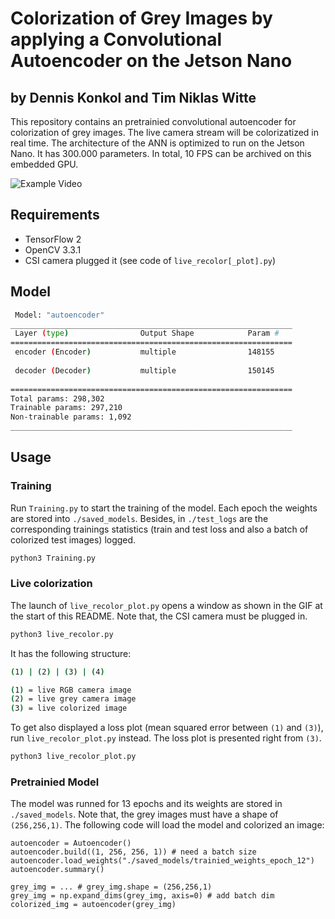 # Colorization of Grey Images by applying a Convolutional Autoencoder on the Jetson Nano
## by Dennis Konkol and Tim Niklas Witte

This repository contains an pretrainied  convolutional autoencoder for colorization of grey images.
The live camera stream will be colorizatized in real time.
The architecture of the ANN is optimized to run on the Jetson Nano.
It has 300.000 parameters.
In total, 10 FPS can be archived on this embedded GPU.

![Example Video](videoPresentation.gif)

## Requirements

- TensorFlow 2
- OpenCV 3.3.1
- CSI camera plugged it (see code of `live_recolor[_plot].py`)

## Model

```bash
 Model: "autoencoder"
_______________________________________________________________
 Layer (type)                Output Shape            Param #   
===============================================================
 encoder (Encoder)           multiple                148155    
                                                               
 decoder (Decoder)           multiple                150145    
                                                                 
===============================================================
Total params: 298,302
Trainable params: 297,210
Non-trainable params: 1,092
_______________________________________________________________
```

## Usage

### Training

Run `Training.py` to start the training of the model.
Each epoch the weights are stored into `./saved_models`.
Besides, in `./test_logs` are the corresponding trainings statistics (train and test loss and also a batch of colorized test images) logged.

```bash
python3 Training.py
```

### Live colorization

The launch of `live_recolor_plot.py` opens a window as shown in the GIF at the start of this README.
Note that, the CSI camera must be plugged in.

```bash
python3 live_recolor.py
```

It has the following structure:

```bash
(1) | (2) | (3) | (4)

(1) = live RGB camera image
(2) = live grey camera image
(3) = live colorized image
```

To get also displayed a loss plot (mean squared error between `(1)` and `(3)`),
run `live_recolor_plot.py` instead.
The loss plot is presented right from `(3)`.

```bash
python3 live_recolor_plot.py
```

### Pretrainied Model

The model was runned for 13 epochs and its weights are stored in `./saved_models`.
Note that, the grey images must have a shape of `(256,256,1)`.
The following code will load the model and colorized an image:

```python3
autoencoder = Autoencoder()
autoencoder.build((1, 256, 256, 1)) # need a batch size
autoencoder.load_weights("./saved_models/trainied_weights_epoch_12")
autoencoder.summary()

grey_img = ... # grey_img.shape = (256,256,1)
grey_img = np.expand_dims(grey_img, axis=0) # add batch dim
colorized_img = autoencoder(grey_img)
```
